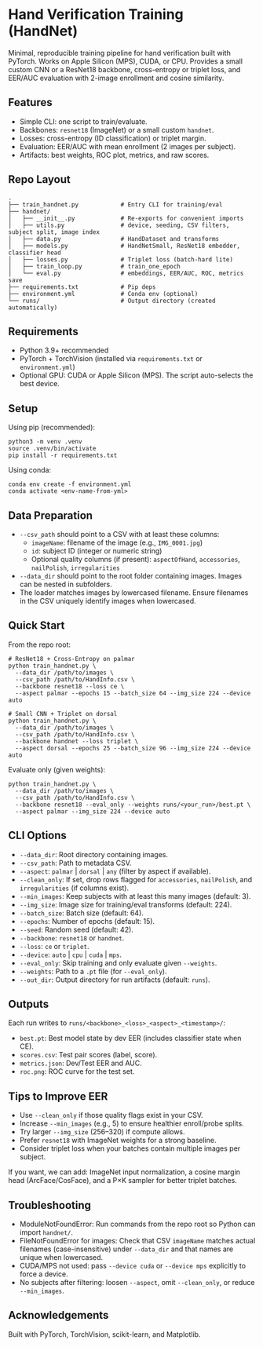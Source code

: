 # Hand Verification Training (HandNet)

Minimal, reproducible training pipeline for hand verification built with PyTorch. Works on Apple Silicon (MPS), CUDA, or CPU. Provides a small custom CNN or a ResNet18 backbone, cross-entropy or triplet loss, and EER/AUC evaluation with 2-image enrollment and cosine similarity.

## Features
- Simple CLI: one script to train/evaluate.
- Backbones: `resnet18` (ImageNet) or a small custom `handnet`.
- Losses: cross-entropy (ID classification) or triplet margin.
- Evaluation: EER/AUC with mean enrollment (2 images per subject).
- Artifacts: best weights, ROC plot, metrics, and raw scores.

## Repo Layout
```
.
├── train_handnet.py            # Entry CLI for training/eval
├── handnet/
│   ├── __init__.py             # Re-exports for convenient imports
│   ├── utils.py                # device, seeding, CSV filters, subject split, image index
│   ├── data.py                 # HandDataset and transforms
│   ├── models.py               # HandNetSmall, ResNet18 embedder, classifier head
│   ├── losses.py               # Triplet loss (batch-hard lite)
│   ├── train_loop.py           # train_one_epoch
│   └── eval.py                 # embeddings, EER/AUC, ROC, metrics save
├── requirements.txt            # Pip deps
├── environment.yml             # Conda env (optional)
└── runs/                       # Output directory (created automatically)
```

## Requirements
- Python 3.9+ recommended
- PyTorch + TorchVision (installed via `requirements.txt` or `environment.yml`)
- Optional GPU: CUDA or Apple Silicon (MPS). The script auto-selects the best device.

## Setup
Using pip (recommended):
```
python3 -m venv .venv
source .venv/bin/activate
pip install -r requirements.txt
```

Using conda:
```
conda env create -f environment.yml
conda activate <env-name-from-yml>
```

## Data Preparation
- `--csv_path` should point to a CSV with at least these columns:
  - `imageName`: filename of the image (e.g., `IMG_0001.jpg`)
  - `id`: subject ID (integer or numeric string)
  - Optional quality columns (if present): `aspectOfHand`, `accessories`, `nailPolish`, `irregularities`
- `--data_dir` should point to the root folder containing images. Images can be nested in subfolders.
- The loader matches images by lowercased filename. Ensure filenames in the CSV uniquely identify images when lowercased.

## Quick Start
From the repo root:
```
# ResNet18 + Cross-Entropy on palmar
python train_handnet.py \
  --data_dir /path/to/images \
  --csv_path /path/to/HandInfo.csv \
  --backbone resnet18 --loss ce \
  --aspect palmar --epochs 15 --batch_size 64 --img_size 224 --device auto

# Small CNN + Triplet on dorsal
python train_handnet.py \
  --data_dir /path/to/images \
  --csv_path /path/to/HandInfo.csv \
  --backbone handnet --loss triplet \
  --aspect dorsal --epochs 25 --batch_size 96 --img_size 224 --device auto
```

Evaluate only (given weights):
```
python train_handnet.py \
  --data_dir /path/to/images \
  --csv_path /path/to/HandInfo.csv \
  --backbone resnet18 --eval_only --weights runs/<your_run>/best.pt \
  --aspect palmar --img_size 224 --device auto
```

## CLI Options
- `--data_dir`: Root directory containing images.
- `--csv_path`: Path to metadata CSV.
- `--aspect`: `palmar` | `dorsal` | `any` (filter by aspect if available).
- `--clean_only`: If set, drop rows flagged for `accessories`, `nailPolish`, and `irregularities` (if columns exist).
- `--min_images`: Keep subjects with at least this many images (default: 3).
- `--img_size`: Image size for training/eval transforms (default: 224).
- `--batch_size`: Batch size (default: 64).
- `--epochs`: Number of epochs (default: 15).
- `--seed`: Random seed (default: 42).
- `--backbone`: `resnet18` or `handnet`.
- `--loss`: `ce` or `triplet`.
- `--device`: `auto` | `cpu` | `cuda` | `mps`.
- `--eval_only`: Skip training and only evaluate given `--weights`.
- `--weights`: Path to a `.pt` file (for `--eval_only`).
- `--out_dir`: Output directory for run artifacts (default: `runs`).

## Outputs
Each run writes to `runs/<backbone>_<loss>_<aspect>_<timestamp>/`:
- `best.pt`: Best model state by dev EER (includes classifier state when CE).
- `scores.csv`: Test pair scores (label, score).
- `metrics.json`: Dev/Test EER and AUC.
- `roc.png`: ROC curve for the test set.

## Tips to Improve EER
- Use `--clean_only` if those quality flags exist in your CSV.
- Increase `--min_images` (e.g., 5) to ensure healthier enroll/probe splits.
- Try larger `--img_size` (256–320) if compute allows.
- Prefer `resnet18` with ImageNet weights for a strong baseline.
- Consider triplet loss when your batches contain multiple images per subject.

If you want, we can add: ImageNet input normalization, a cosine margin head (ArcFace/CosFace), and a P×K sampler for better triplet batches.

## Troubleshooting
- ModuleNotFoundError: Run commands from the repo root so Python can import `handnet/`.
- FileNotFoundError for images: Check that CSV `imageName` matches actual filenames (case-insensitive) under `--data_dir` and that names are unique when lowercased.
- CUDA/MPS not used: pass `--device cuda` or `--device mps` explicitly to force a device.
- No subjects after filtering: loosen `--aspect`, omit `--clean_only`, or reduce `--min_images`.

## Acknowledgements
Built with PyTorch, TorchVision, scikit-learn, and Matplotlib.

